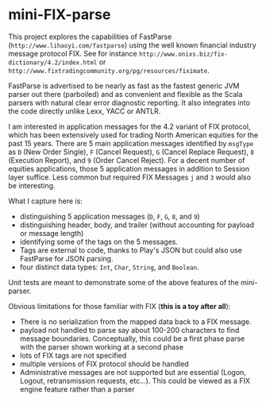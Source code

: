 # mini-FIX-parse
This project explores the capabilities of FastParse (`http://www.lihaoyi.com/fastparse`) using the well known financial industry message protocol FIX. 
See for instance `http://www.onixs.biz/fix-dictionary/4.2/index.html` or `http://www.fixtradingcommunity.org/pg/resources/fiximate`.

FastParse is advertised to be nearly as fast as the fastest generic JVM parser out there (parboiled) and as convenient and flexible as the Scala parsers with
 natural clear error diagnostic reporting. It also integrates into the code directly unlike Lexx, YACC or ANTLR.

I am interested in application messages for the 4.2 variant of FIX protocol, which has been extensively used for trading North American equities for the past
 15 years. There are 5 main application messages identified by `msgType` as `D` (New Order Single), `F` (Cancel Request), `G` (Cancel Replace Request), `8` 
 (Execution Report), and `9` (Order Cancel Reject). For a decent number of equities applications, those 5 application messages in addition to Session layer 
 suffice. Less common but required FIX Messages `j` and `3` would also be interesting.

What I capture here is:
- distinguishing 5 application messages (`D`, `F`, `G`, `8`, and `9`)
- distinguishing header, body, and trailer (without accounting for payload or message length)
- identifying some of the tags on the 5 messages.
- Tags are external to code, thanks to Play's JSON but could also use FastParse for JSON parsing.
- four distinct data types: `Int`, `Char`, `String`, and `Boolean`.

Unit tests are meant to demonstrate some of the above features of the mini-parser.

Obvious limitations for those familiar with FIX (**this is a toy after all**):
- There is no serialization from the mapped data back to a FIX message.
- payload not handled to parse say about 100-200 characters to find message boundaries. Conceptually, this could be a first phase parse with the parser shown 
working at a second phase
- lots of FIX tags are not specified
- multiple versions of FIX protocol should be handled
- Administrative messages are not supported but are essential (Logon, Logout, retransmission requests, etc...). This could be viewed as a FIX engine feature 
rather than a parser

